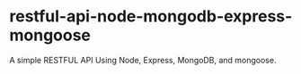 # restful-api-node-mongodb-express-mongoose
A simple RESTFUL API Using Node, Express, MongoDB, and mongoose.
